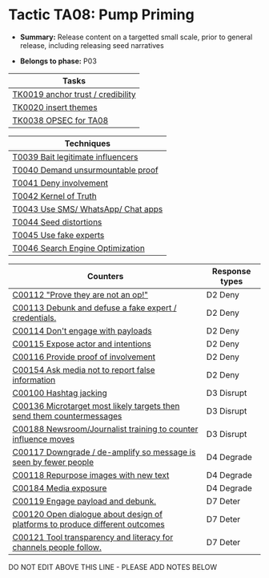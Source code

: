 # Tactic TA08: Pump Priming

* **Summary:** Release content on a targetted small scale, prior to general release, including releasing seed narratives

* **Belongs to phase:** P03



| Tasks |
| ----- |
| [TK0019 anchor trust / credibility](../tasks/TK0019.md) |
| [TK0020 insert themes](../tasks/TK0020.md) |
| [TK0038 OPSEC for TA08](../tasks/TK0038.md) |



| Techniques |
| ---------- |
| [T0039 Bait legitimate influencers](../techniques/T0039.md) |
| [T0040 Demand unsurmountable proof](../techniques/T0040.md) |
| [T0041 Deny involvement](../techniques/T0041.md) |
| [T0042 Kernel of Truth](../techniques/T0042.md) |
| [T0043 Use SMS/ WhatsApp/ Chat apps](../techniques/T0043.md) |
| [T0044 Seed distortions](../techniques/T0044.md) |
| [T0045 Use fake experts](../techniques/T0045.md) |
| [T0046 Search Engine Optimization](../techniques/T0046.md) |



| Counters | Response types |
| -------- | -------------- |
| [C00112 "Prove they are not an op!"](../counters/C00112.md) | D2 Deny |
| [C00113 Debunk and defuse a fake expert / credentials.](../counters/C00113.md) | D2 Deny |
| [C00114 Don't engage with payloads](../counters/C00114.md) | D2 Deny |
| [C00115 Expose actor and intentions](../counters/C00115.md) | D2 Deny |
| [C00116 Provide proof of involvement](../counters/C00116.md) | D2 Deny |
| [C00154 Ask media not to report false information](../counters/C00154.md) | D2 Deny |
| [C00100 Hashtag jacking](../counters/C00100.md) | D3 Disrupt |
| [C00136 Microtarget most likely targets then send them countermessages](../counters/C00136.md) | D3 Disrupt |
| [C00188 Newsroom/Journalist training to counter influence moves](../counters/C00188.md) | D3 Disrupt |
| [C00117 Downgrade / de-amplify so message is seen by fewer people](../counters/C00117.md) | D4 Degrade |
| [C00118 Repurpose images with new text](../counters/C00118.md) | D4 Degrade |
| [C00184 Media exposure](../counters/C00184.md) | D4 Degrade |
| [C00119 Engage payload and debunk.](../counters/C00119.md) | D7 Deter |
| [C00120 Open dialogue about design of platforms to produce different outcomes](../counters/C00120.md) | D7 Deter |
| [C00121 Tool transparency and literacy for channels people follow. ](../counters/C00121.md) | D7 Deter |


DO NOT EDIT ABOVE THIS LINE - PLEASE ADD NOTES BELOW